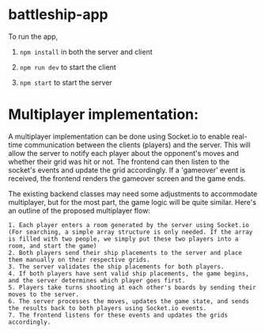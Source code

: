 # battleship-app

To run the app,

1. `npm install` in both the server and client

2. `npm run dev` to start the client

3. `npm start` to start the server

# Multiplayer implementation:

A multiplayer implementation can be done using Socket.io to enable real-time communication between the clients (players) and the server. This will allow the server to notify each player about the opponent's moves and whether their grid was hit or not. The frontend can then listen to the socket's events and update the grid accordingly. If a 'gameover' event is received, the frontend renders the gameover screen and the game ends.

The existing backend classes may need some adjustments to accommodate multiplayer, but for the most part, the game logic will be quite similar. Here's an outline of the proposed multiplayer flow:

```
1. Each player enters a room generated by the server using Socket.io (For searching, a simple array structure is only needed. If the array is filled with two people, we simply put these two players into a room, and start the game)
2. Both players send their ship placements to the server and place them manually on their respective grids.
3. The server validates the ship placements for both players.
4. If both players have sent valid ship placements, the game begins, and the server determines which player goes first.
5. Players take turns shooting at each other's boards by sending their moves to the server.
6. The server processes the moves, updates the game state, and sends the results back to both players using Socket.io events.
7. The frontend listens for these events and updates the grids accordingly.

```
